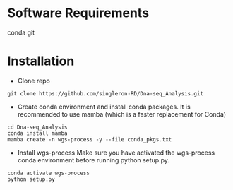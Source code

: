 # Software Requirements
conda
git
# Installation
- Clone repo
```
git clone https://github.com/singleron-RD/Dna-seq_Analysis.git
```
- Create conda environment and install conda packages. It is recommended to use mamba (which is a faster replacement for Conda)
```
cd Dna-seq_Analysis
conda install mamba
mamba create -n wgs-process -y --file conda_pkgs.txt
```
- Install wgs-process
Make sure you have activated the wgs-process conda environment before running python setup.py.
```
conda activate wgs-process
python setup.py
```